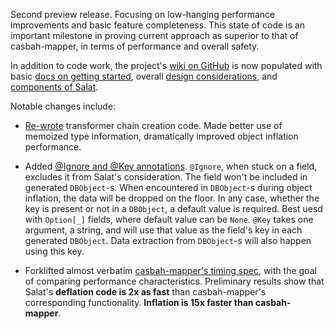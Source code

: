 Second preview release. Focusing on low-hanging performance
improvements and basic feature completeness. This state of code is an
important milestone in proving current approach as superior to that of
casbah-mapper, in terms of performance and overall safety.

In addition to code work, the project's [wiki on GitHub][wiki] is now
populated with basic [docs on getting started][quick-start], overall
[design considerations][design], and [components of
Salat][components].

Notable changes include:

- [Re-wrote][transformer-commit] transformer chain creation code. Made
  better use of memoized type information, dramatically improved
  object inflation performance.

- Added [@Ignore and @Key annotations][annotations-commit]. `@Ignore`,
  when stuck on a field, excludes it from Salat's consideration. The
  field won't be included in generated `DBObject`-s. When encountered
  in `DBObject`-s during object inflation, the data will be dropped on
  the floor. In any case, whether the key is present or not in a
  `DBObject`, a default value is required. Best uesd with `Option[_]`
  fields, where default value can be `None`. `@Key` takes one
  argument, a string, and will use that value as the field's key in
  each generated `DBObject`. Data extraction from `DBObject`-s will
  also happen using this key.

- Forklifted almost verbatim [casbah-mapper's timing
  spec][timing-spec-commit], with the goal of comparing performance
  characteristics. Preliminary results show that Salat's **deflation
  code is 2x as fast** than casbah-mapper's corresponding
  functionality. **Inflation is 15x faster than casbah-mapper**.

[timing-spec-commit]: https://github.com/novus/salat/commit/0961df5df28bf33877be2ef154e55ce166a6d006
[annotations-commit]: https://github.com/novus/salat/commit/52d67b790a7f6a99a4e66939825c6b9b35496af2
[transformer-commit]: https://github.com/novus/salat/commit/443d91aefca413d577aeb0774c9e58313c81e79a
[wiki]: https://github.com/novus/salat/wiki
[quick-start]: https://github.com/novus/salat/wiki/Quick-start
[design]: https://github.com/novus/salat/wiki/Design
[components]: https://github.com/novus/salat/wiki/Components
